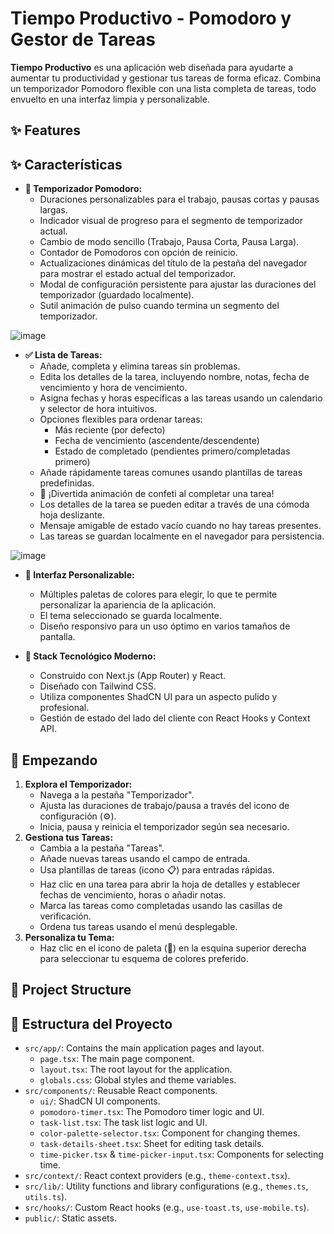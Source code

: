 
# Tiempo Productivo - Pomodoro y Gestor de Tareas

**Tiempo Productivo** es una aplicación web diseñada para ayudarte a aumentar tu productividad y gestionar tus tareas de forma eficaz. Combina un temporizador Pomodoro flexible con una lista completa de tareas, todo envuelto en una interfaz limpia y personalizable.

## ✨ Features
## ✨ Características

*   **🍅 Temporizador Pomodoro:**
    *   Duraciones personalizables para el trabajo, pausas cortas y pausas largas.
    *   Indicador visual de progreso para el segmento de temporizador actual.
    *   Cambio de modo sencillo (Trabajo, Pausa Corta, Pausa Larga).
    *   Contador de Pomodoros con opción de reinicio.
    *   Actualizaciones dinámicas del título de la pestaña del navegador para mostrar el estado actual del temporizador.
    *   Modal de configuración persistente para ajustar las duraciones del temporizador (guardado localmente).
    *   Sutil animación de pulso cuando termina un segmento del temporizador.
      
![image](https://github.com/user-attachments/assets/e92db4b2-a394-4bce-903e-2dd8ef4b5686)

*   **✅ Lista de Tareas:**
    *   Añade, completa y elimina tareas sin problemas.
    *   Edita los detalles de la tarea, incluyendo nombre, notas, fecha de vencimiento y hora de vencimiento.
    *   Asigna fechas y horas específicas a las tareas usando un calendario y selector de hora intuitivos.
    *   Opciones flexibles para ordenar tareas:
        *   Más reciente (por defecto)
        *   Fecha de vencimiento (ascendente/descendente)
        *   Estado de completado (pendientes primero/completadas primero)
    *   Añade rápidamente tareas comunes usando plantillas de tareas predefinidas.
    *   🎉 ¡Divertida animación de confeti al completar una tarea!
    *   Los detalles de la tarea se pueden editar a través de una cómoda hoja deslizante.
    *   Mensaje amigable de estado vacío cuando no hay tareas presentes.
    *   Las tareas se guardan localmente en el navegador para persistencia.

![image](https://github.com/user-attachments/assets/95bafc63-6d84-41c7-8321-c646d09ccd3c)


*   **🎨 Interfaz Personalizable:**
    *   Múltiples paletas de colores para elegir, lo que te permite personalizar la apariencia de la aplicación.
    *   El tema seleccionado se guarda localmente.
    *   Diseño responsivo para un uso óptimo en varios tamaños de pantalla.

*   **🚀 Stack Tecnológico Moderno:**
    *   Construido con Next.js (App Router) y React.
    *   Diseñado con Tailwind CSS.
    *   Utiliza componentes ShadCN UI para un aspecto pulido y profesional.
    *   Gestión de estado del lado del cliente con React Hooks y Context API.

## 🚀 Empezando

1.  **Explora el Temporizador:**
    *   Navega a la pestaña "Temporizador".
    *   Ajusta las duraciones de trabajo/pausa a través del icono de configuración (⚙️).
    *   Inicia, pausa y reinicia el temporizador según sea necesario.
2.  **Gestiona tus Tareas:**
    *   Cambia a la pestaña "Tareas".
    *   Añade nuevas tareas usando el campo de entrada.
    *   Usa plantillas de tareas (icono 📋) para entradas rápidas.
    *   Haz clic en una tarea para abrir la hoja de detalles y establecer fechas de vencimiento, horas o añadir notas.
    *   Marca las tareas como completadas usando las casillas de verificación.
    *   Ordena tus tareas usando el menú desplegable.
3.  **Personaliza tu Tema:**
    *   Haz clic en el icono de paleta (🎨) en la esquina superior derecha para seleccionar tu esquema de colores preferido.

## 📂 Project Structure
## 📂 Estructura del Proyecto

*   `src/app/`: Contains the main application pages and layout.
    *   `page.tsx`: The main page component.
    *   `layout.tsx`: The root layout for the application.
    *   `globals.css`: Global styles and theme variables.
*   `src/components/`: Reusable React components.
    *   `ui/`: ShadCN UI components.
    *   `pomodoro-timer.tsx`: The Pomodoro timer logic and UI.
    *   `task-list.tsx`: The task list logic and UI.
    *   `color-palette-selector.tsx`: Component for changing themes.
    *   `task-details-sheet.tsx`: Sheet for editing task details.
    *   `time-picker.tsx` & `time-picker-input.tsx`: Components for selecting time.
*   `src/context/`: React context providers (e.g., `theme-context.tsx`).
*   `src/lib/`: Utility functions and library configurations (e.g., `themes.ts`, `utils.ts`).
*   `src/hooks/`: Custom React hooks (e.g., `use-toast.ts`, `use-mobile.ts`).
*   `public/`: Static assets.


